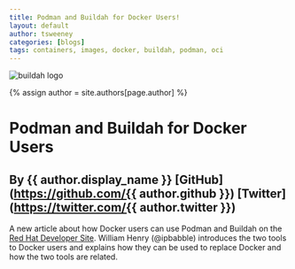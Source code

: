 ```yaml
---
title: Podman and Buildah for Docker Users! 
layout: default
author: tsweeney
categories: [blogs]
tags: containers, images, docker, buildah, podman, oci
---
```

![buildah logo](https://buildah.io/images/buildah.png)

{% assign author = site.authors[page.author] %}
# Podman and Buildah for Docker Users
## By {{ author.display_name }} [GitHub](https://github.com/{{ author.github }}) [Twitter](https://twitter.com/{{ author.twitter }})

A new article about how Docker users can use Podman and Buildah on the [Red Hat Developer Site](https://developers.redhat.com/blog/2019/02/21/podman-and-buildah-for-docker-users/).  William Henry (@ipbabble) introduces the two tools to Docker users and explains how they can be used to replace Docker and how the two tools are related.
